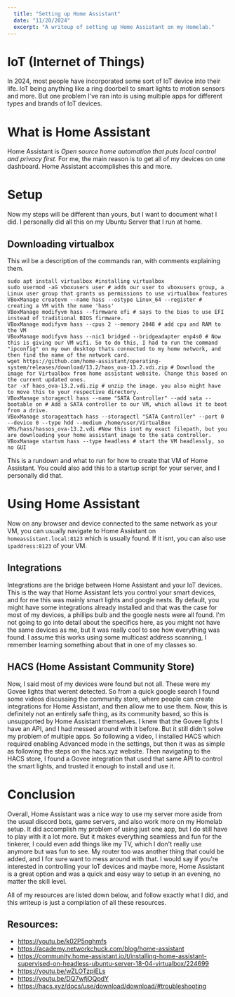 ```yaml
---
  title: "Setting up Home Assistant"
  date: "11/20/2024"
  excerpt: "A writeup of setting up Home Assistant on my Homelab."
---
```


# IoT (Internet of Things)

In 2024, most people have incorporated some sort of IoT device into their life. 
IoT being anything like a ring doorbell to smart lights to motion sensors and more.
But one problem I've ran into is using multiple apps for different types and 
brands of IoT devices. 

# What is Home Assistant
Home Assistant is *Open source home automation that puts local control and privacy first.*
For me, the main reason is to get all of my devices on one dashboard.
Home Assistant accomplishes this and more.

# Setup
Now my steps will be different than yours, but I want to document what I did.
I personally did all this on my Ubuntu Server that I run at home.

## Downloading virtualbox
This wil be a description of the commands ran, with comments explaining them.
```
sudo apt install virtualbox #installing virtualbox
sudo usermod -aG vboxusers user # adds our user to vboxusers group, a Linux user group that grants us permissions to use virtualbox features
VBoxManage createvm --name hass --ostype Linux_64 --register # creating a VM with the name 'hass'
VBoxManage modifyvm hass --firmware efi # says to the bios to use EFI instead of traditional BIOS firmware.
VBoxManage modifyvm hass --cpus 2 --memory 2048 # add cpu and RAM to the VM
VBoxManage modifyvm hass --nic1 bridged --bridgeadapter enp4s0 # Now this is giving our VM wifi. So to do this, I had to run the command "ipconfig" on my own desktop thats connected to my home network, and then find the name of the network card.
wget https://github.com/home-assistant/operating-system/releases/download/13.2/haos_ova-13.2.vdi.zip # Download the image for Virtualbox from home assistant website. Change this based on the current updated ones.
tar -xf haos_ova-13.2.vdi.zip # unzip the image. you also might have to move this to your respective directory.
VBoxManage storagectl hass --name "SATA Controller" --add sata --bootable on # Add a SATA controller to our VM, which allows it to boot from a drive.
VBoxManage storageattach hass --storagectl "SATA Controller" --port 0 --device 0 --type hdd --medium /home/user/VirtualBox VMs/hass/hassos_ova-13.2.vdi #Now this isnt my exact filepath, but you are downloading your home assistant image to the sata controller.
VBoxManage startvm hass --type headless # start the VM headlessly, so no GUI
``` 

This is a rundown and what to run for how to create that VM of Home Assistant.
You could also add this to a startup script for your server, and I personally did that.

# Using Home Assistant
Now on any browser and device connected to the same network as your VM, you can usually navigate to Home Assistant on 
``` homeassistant.local:8123 ``` which is usually found. If it isnt, you can also use
``` ipaddress:8123 ``` of your VM.

## Integrations
Integrations are the bridge between Home Assistant and your IoT devices. This is the way that Home Assistant lets you control your 
smart devices, and for me this was mainly smart lights and google nests. By default, you might have some 
integrations already installed and that was the case for most of my devices, a phillips bulb and the google nests were all found.
I'm not going to go into detail about the specifics here, as you might not have the same devices as me, but it was really cool to see how
everything was found. I assume this works using some multicast address scanning, I remember learning something about that in one of my classes so.

## HACS (Home Assistant Community Store)
Now, I said most of my devices were found but not all. These were my Govee lights that werent detected. So from a quick google search I found some videos discussing the
community store, where people can create integrations for Home Assistant, and then allow me to use them. Now, this is definitely not an entirely safe thing, as its community based, so this is unsupported by Home Assistant themselves.
I knew that the Govee lights I have an API, and I had messed around with it before. But it still didn't solve my problem of multiple apps.
So following a video, I installed HACS which required enabling Advanced mode in the settings, but then it was as simple as 
following the steps on the hacs.xyz website. Then navigating to the HACS store, I found a Govee integration that used that same API to control the smart lights, and trusted it enough to install and use it.

# Conclusion
Overall, Home Assistant was a nice way to use my server more aside from the usual discord bots, game servers, and also work more on my Homelab setup.
It did accomplish my problem of using just one app, but I do still have to play with it a lot more. But it makes everything seamless and fun for the tinkerer, I could even add things like my TV, which I don't really use anymore but was fun to see.
My router too was another thing that could be added, and I for sure want to mess around with that. I would say if you're interested in controlling your IoT devices and maybe more, Home Assistant is a great option and was a quick and easy way to setup in an evening, no matter the skill level.

All of my resources are listed down below, and follow exactly what I did, and this writeup is just a compilation of all these resources.


## Resources:
- https://youtu.be/k02P5nghmfs
- https://academy.networkchuck.com/blog/home-assistant
- https://community.home-assistant.io/t/installing-home-assistant-supervised-on-headless-ubuntu-server-18-04-virtualbox/224699
- https://youtu.be/wZLOTzpiELs
- https://youtu.be/DQ7wfjOQpdY
- https://hacs.xyz/docs/use/download/download/#troubleshooting
